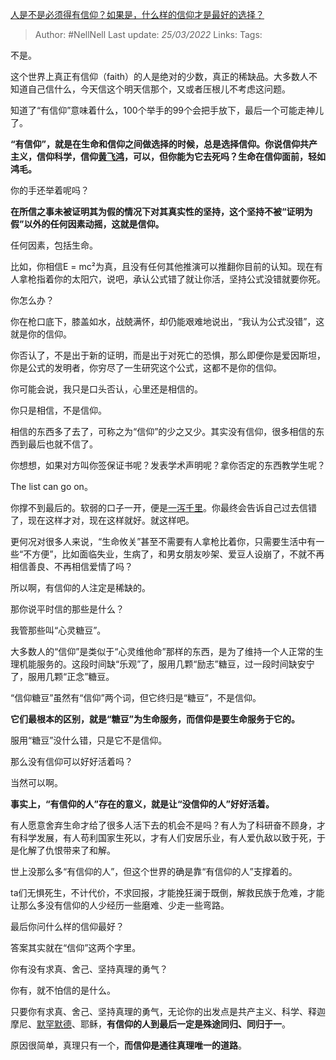 [人是不是必须得有信仰？如果是，什么样的信仰才是最好的选择？](https://www.zhihu.com/question/511352074/answer/2403004747)

> Author: #NellNell
Last update: *25/03/2022*
Links:
Tags:

不是。

这个世界上真正有信仰（faith）的人是绝对的少数，真正的稀缺品。大多数人不知道自己信什么，今天信这个明天信那个，又或者压根儿不考虑这问题。

知道了“有信仰”意味着什么，100个举手的99个会把手放下，最后一个可能走神儿了。

**“有信仰”，就是在生命和信仰之间做选择的时候，总是选择信仰。你说信仰共产主义，信仰科学，信仰[黄飞鸿](https://www.zhihu.com/search?q=%E9%BB%84%E9%A3%9E%E9%B8%BF&search_source=Entity&hybrid_search_source=Entity&hybrid_search_extra=%7B%22sourceType%22%3A%22answer%22%2C%22sourceId%22%3A2403004747%7D)，可以，但你能为它去死吗？生命在信仰面前，轻如鸿毛。**

你的手还举着呢吗？

**在所信之事未被证明其为假的情况下对其真实性的坚持，这个坚持不被“证明为假”以外的任何因素动摇，这就是信仰。**

任何因素，包括生命。

比如，你相信E = mc²为真，且没有任何其他推演可以推翻你目前的认知。现在有人拿枪指着你的太阳穴，说吧，承认公式错了就让你活，坚持公式没错就要你死。

你怎么办？

你在枪口底下，膝盖如水，战兢满怀，却仍能艰难地说出，“我认为公式没错”，这就是你的信仰。

你否认了，不是出于新的证明，而是出于对死亡的恐惧，那么即便你是爱因斯坦，你是公式的发明者，你穷尽了一生研究这个公式，这都不是你的信仰。

你可能会说，我只是口头否认，心里还是相信的。

你只是相信，不是信仰。

相信的东西多了去了，可称之为“信仰”的少之又少。其实没有信仰，很多相信的东西到最后也就不信了。

你想想，如果对方叫你签保证书呢？发表学术声明呢？拿你否定的东西教学生呢？

The list can go on。

你撑不到最后的。软弱的口子一开，便是[一泻千里](https://www.zhihu.com/search?q=%E4%B8%80%E6%B3%BB%E5%8D%83%E9%87%8C&search_source=Entity&hybrid_search_source=Entity&hybrid_search_extra=%7B%22sourceType%22%3A%22answer%22%2C%22sourceId%22%3A2403004747%7D)。你最终会告诉自己过去信错了，现在这样才对，现在这样就好。就这样吧。

更何况对很多人来说，“生命攸关”甚至不需要有人拿枪比着你，只需要生活中有一些“不方便”，比如面临失业，生病了，和男女朋友吵架、爱豆人设崩了，不就不再相信善良、不再相信爱情了吗？

所以啊，有信仰的人注定是稀缺的。

那你说平时信的那些是什么？

我管那些叫“心灵糖豆”。

大多数人的“信仰”是类似于“心灵维他命”那样的东西，是为了维持一个人正常的生理机能服务的。这段时间缺“乐观”了，服用几颗“励志”糖豆，过一段时间缺安宁了，服用几颗“正念”糖豆。

“信仰糖豆”虽然有“信仰”两个词，但它终归是“糖豆”，不是信仰。

**它们最根本的区别，就是“糖豆”为生命服务，而信仰是要生命服务于它的。**

服用“糖豆”没什么错，只是它不是信仰。

那么没有信仰可以好好活着吗？

当然可以啊。

**事实上，“有信仰的人”存在的意义，就是让“没信仰的人”好好活着。**

有人愿意舍弃生命才给了很多人活下去的机会不是吗？有人为了科研奋不顾身，才有科学发展，有人苟利国家生死以，才有人们安居乐业，有人爱仇敌以致于死，于是化解了仇恨带来了和解。

世上没那么多“有信仰的人”，但这个世界的确是靠“有信仰的人”支撑着的。

ta们无惧死生，不计代价，不求回报，才能挽狂澜于既倒，解救民族于危难，才能让那么多没有信仰的人少经历一些磨难、少走一些弯路。

最后你问什么样的信仰最好？

答案其实就在“信仰”这两个字里。

你有没有求真、舍己、坚持真理的勇气？

你有，就不怕信的是什么。

只要你有求真、舍己、坚持真理的勇气，无论你的出发点是共产主义、科学、释迦摩尼、[默罕默德](https://www.zhihu.com/search?q=%E9%BB%98%E7%BD%95%E9%BB%98%E5%BE%B7&search_source=Entity&hybrid_search_source=Entity&hybrid_search_extra=%7B%22sourceType%22%3A%22answer%22%2C%22sourceId%22%3A2403004747%7D)、耶稣，**有信仰的人到最后一定是殊途同归、同归于一**。

原因很简单，真理只有一个，**而信仰是通往真理唯一的道路**。

